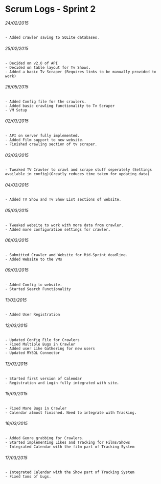 # Scrum Logs - Sprint 2 #

###### 24/02/2015
    - Added crawler saving to SQLite databases.

###### 25/02/2015
    - Decided on v2.0 of API
    - Decided on table layout for Tv Shows.
    - Added a basic Tv Scraper (Requires links to be manually provided to work)
    
###### 26/05/2015
    - Added Config file for the crawlers.
    - Added basic crawling functionality to Tv Scraper
    - VM Setup
	
###### 02/03/2015
	- API on server fully implemented.
	- Added Film support to new website.
	- Finished crawling section of tv scraper.
	
###### 03/03/2015
	- Tweaked TV Crawler to crawl and scrape stuff seperately (Settings available in config)(Greatly reduces time taken for updating data)
	
###### 04/03/2015
	- Added TV Show and Tv Show List sections of website.
	
###### 05/03/2015
	- Tweaked website to work with more data from crawler.
	- Added more configuration settings for crawler.
	
###### 06/03/2015
	- Submitted Crawler and Website for Mid-Sprint deadline.
	- Added Website to the VMs
	
###### 09/03/2015
	- Added Config to website.
	- Started Search Functionality
	
###### 11/03/2015
	- Added User Registration
	
###### 12/03/2015
	- Updated Config File for Crawlers
	- Fixed Multiple Bugs in Crawler
	- Added user Like Gathering for new users
	- Updated MYSQL Connector
	
###### 13/03/2015
	- Started first version of Calendar
	- Registration and Login fully integrated with site.
	
###### 15/03/2015
	- Fixed More Bugs in Crawler
	- Calendar almost finished. Need to integrate with Tracking.
	
###### 16/03/2015
	- Added Genre grabbing for Crawlers.
	- Started implementing Likes and Tracking for Films/Shows
	- Integrated Calendar with the film part of Tracking System
	
###### 17/03/2015
	- Integrated Calendar with the Show part of Tracking System
	- Fixed tons of bugs.
	
